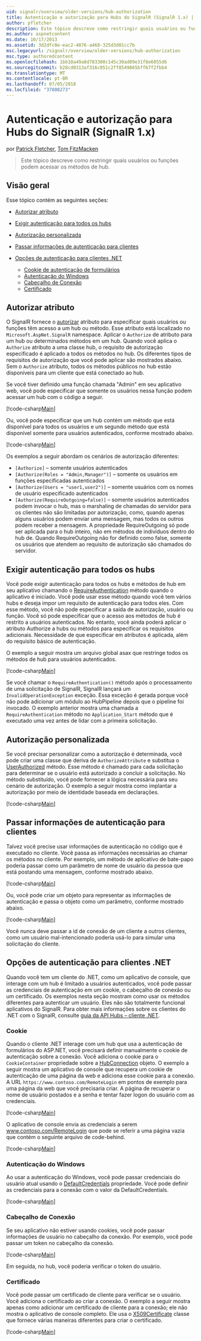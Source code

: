 ```yaml
---
uid: signalr/overview/older-versions/hub-authorization
title: Autenticação e autorização para Hubs do SignalR (SignalR 1.x) | Microsoft Docs
author: pfletcher
description: Este tópico descreve como restringir quais usuários ou funções podem acessar os métodos de hub.
ms.author: aspnetcontent
ms.date: 10/17/2013
ms.assetid: 3d2dfc0e-eac2-4076-a468-325d3d01cc7b
msc.legacyurl: /signalr/overview/older-versions/hub-authorization
msc.type: authoredcontent
ms.openlocfilehash: 1bb10a49a0d783300c145c30ad09e31f8e6055d6
ms.sourcegitcommit: b28cd0313af316c051c2ff8549865bff67f2fbb4
ms.translationtype: MT
ms.contentlocale: pt-BR
ms.lasthandoff: 07/05/2018
ms.locfileid: "37808273"
---
```

<a name="authentication-and-authorization-for-signalr-hubs-signalr-1x"></a>Autenticação e autorização para Hubs do SignalR (SignalR 1.x)
====================
por [Patrick Fletcher](https://github.com/pfletcher), [Tom FitzMacken](https://github.com/tfitzmac)

> Este tópico descreve como restringir quais usuários ou funções podem acessar os métodos de hub.


## <a name="overview"></a>Visão geral

Esse tópico contém as seguintes seções:

- [Autorizar atributo](#authorizeattribute)
- [Exigir autenticação para todos os hubs](#requireauth)
- [Autorização personalizada](#custom)
- [Passar informações de autenticação para clientes](#passauth)
- [Opções de autenticação para clientes .NET](#authoptions)

    - [Cookie de autenticação de formulários](#cookie)
    - [Autenticação do Windows](#windows)
    - [Cabeçalho de Conexão](#header)
    - [Certificado](#certificate)

<a id="authorizeattribute"></a>

## <a name="authorize-attribute"></a>Autorizar atributo

O SignalR fornece o [autorizar](https://msdn.microsoft.com/library/microsoft.aspnet.signalr.authorizeattribute(v=vs.111).aspx) atributo para especificar quais usuários ou funções têm acesso a um hub ou método. Esse atributo está localizado no `Microsoft.AspNet.SignalR` namespace. Aplicar o `Authorize` de atributo para um hub ou determinados métodos em um hub. Quando você aplica o `Authorize` atributo a uma classe hub, o requisito de autorização especificado é aplicado a todos os métodos no hub. Os diferentes tipos de requisitos de autorização que você pode aplicar são mostrados abaixo. Sem o `Authorize` atributo, todos os métodos públicos no hub estão disponíveis para um cliente que está conectado ao hub.

Se você tiver definido uma função chamada "Admin" em seu aplicativo web, você pode especificar que somente os usuários nessa função podem acessar um hub com o código a seguir.

[!code-csharp[Main](hub-authorization/samples/sample1.cs)]

Ou, você pode especificar que um hub contém um método que está disponível para todos os usuários e um segundo método que está disponível somente para usuários autenticados, conforme mostrado abaixo.

[!code-csharp[Main](hub-authorization/samples/sample2.cs)]

Os exemplos a seguir abordam os cenários de autorização diferentes:

- `[Authorize]` – somente usuários autenticados
- `[Authorize(Roles = "Admin,Manager")]` – somente os usuários em funções especificadas autenticados
- `[Authorize(Users = "user1,user2")]` – somente usuários com os nomes de usuário especificado autenticados
- `[Authorize(RequireOutgoing=false)]` – somente usuários autenticados podem invocar o hub, mas o marshaling de chamadas do servidor para os clientes não são limitadas por autorização, como, quando apenas alguns usuários podem enviar uma mensagem, mas todos os outros podem receber a mensagem. A propriedade RequireOutgoing só pode ser aplicada para o hub inteiro, não em métodos de indivíduos dentro do hub de. Quando RequireOutgoing não for definido como false, somente os usuários que atendem ao requisito de autorização são chamados do servidor.

<a id="requireauth"></a>

## <a name="require-authentication-for-all-hubs"></a>Exigir autenticação para todos os hubs

Você pode exigir autenticação para todos os hubs e métodos de hub em seu aplicativo chamando o [RequireAuthentication](https://msdn.microsoft.com/library/microsoft.aspnet.signalr.hubpipelineextensions.requireauthentication(v=vs.111).aspx) método quando o aplicativo é iniciado. Você pode usar esse método quando você tem vários hubs e deseja impor um requisito de autenticação para todos eles. Com esse método, você não pode especificar a saída de autorização, usuário ou função. Você só pode especificar que o acesso aos métodos de hub é restrito a usuários autenticados. No entanto, você ainda poderá aplicar o atributo Authorize a hubs ou métodos para especificar os requisitos adicionais. Necessidade de que especificar em atributos é aplicada, além do requisito básico de autenticação.

O exemplo a seguir mostra um arquivo global asax que restringe todos os métodos de hub para usuários autenticados.

[!code-csharp[Main](hub-authorization/samples/sample3.cs)]

Se você chamar o `RequireAuthentication()` método após o processamento de uma solicitação de SignalR, SignalR lançará um `InvalidOperationException` exceção. Essa exceção é gerada porque você não pode adicionar um módulo ao HubPipeline depois que o pipeline foi invocado. O exemplo anterior mostra uma chamada a `RequireAuthentication` método no `Application_Start` método que é executado uma vez antes de lidar com a primeira solicitação.

<a id="custom"></a>

## <a name="customized-authorization"></a>Autorização personalizada

Se você precisar personalizar como a autorização é determinada, você pode criar uma classe que deriva de `AuthorizeAttribute` e substitua o [UserAuthorized](https://msdn.microsoft.com/library/microsoft.aspnet.signalr.authorizeattribute.userauthorized(v=vs.111).aspx) método. Esse método é chamado para cada solicitação para determinar se o usuário está autorizado a concluir a solicitação. No método substituído, você pode fornecer a lógica necessária para seu cenário de autorização. O exemplo a seguir mostra como implantar a autorização por meio de identidade baseada em declarações.

[!code-csharp[Main](hub-authorization/samples/sample4.cs)]

<a id="passauth"></a>

## <a name="pass-authentication-information-to-clients"></a>Passar informações de autenticação para clientes

Talvez você precise usar informações de autenticação no código que é executado no cliente. Você passa as informações necessárias ao chamar os métodos no cliente. Por exemplo, um método de aplicativo de bate-papo poderia passar como um parâmetro de nome de usuário da pessoa que está postando uma mensagem, conforme mostrado abaixo.

[!code-csharp[Main](hub-authorization/samples/sample5.cs)]

Ou, você pode criar um objeto para representar as informações de autenticação e passa o objeto como um parâmetro, conforme mostrado abaixo.

[!code-csharp[Main](hub-authorization/samples/sample6.cs)]

Você nunca deve passar a id de conexão de um cliente a outros clientes, como um usuário mal-intencionado poderia usá-lo para simular uma solicitação do cliente.

<a id="authoptions"></a>

## <a name="authentication-options-for-net-clients"></a>Opções de autenticação para clientes .NET

Quando você tem um cliente do .NET, como um aplicativo de console, que interage com um hub é limitado a usuários autenticados, você pode passar as credenciais de autenticação em um cookie, o cabeçalho de conexão ou um certificado. Os exemplos nesta seção mostram como usar os métodos diferentes para autenticar um usuário. Eles não são totalmente funcional aplicativos do SignalR. Para obter mais informações sobre os clientes do .NET com o SignalR, consulte [guia da API Hubs – cliente .NET](../guide-to-the-api/hubs-api-guide-net-client.md).

<a id="cookie"></a>

### <a name="cookie"></a>Cookie

Quando o cliente .NET interage com um hub que usa a autenticação de formulários do ASP.NET, você precisará definir manualmente o cookie de autenticação sobre a conexão. Você adiciona o cookie para o `CookieContainer` propriedade sobre a [HubConnection](https://msdn.microsoft.com/library/microsoft.aspnet.signalr.client.hubs.hubconnection(v=vs.111).aspx) objeto. O exemplo a seguir mostra um aplicativo de console que recupera um cookie de autenticação de uma página da web e adiciona esse cookie para a conexão. A URL `https://www.contoso.com/RemoteLogin` em pontos de exemplo para uma página da web que você precisaria criar. A página de recuperar o nome de usuário postados e a senha e tentar fazer logon do usuário com as credenciais.

[!code-csharp[Main](hub-authorization/samples/sample7.cs)]

O aplicativo de console envia as credenciais a serem www.contoso.com/RemoteLogin que pode se referir a uma página vazia que contém o seguinte arquivo de code-behind.

[!code-csharp[Main](hub-authorization/samples/sample8.cs)]

<a id="windows"></a>

### <a name="windows-authentication"></a>Autenticação do Windows

Ao usar a autenticação do Windows, você pode passar credenciais do usuário atual usando o [DefaultCredentials](https://msdn.microsoft.com/library/system.net.credentialcache.defaultcredentials.aspx) propriedade. Você pode definir as credenciais para a conexão com o valor da DefaultCredentials.

[!code-csharp[Main](hub-authorization/samples/sample9.cs?highlight=6)]

<a id="header"></a>

### <a name="connection-header"></a>Cabeçalho de Conexão

Se seu aplicativo não estiver usando cookies, você pode passar informações de usuário no cabeçalho da conexão. Por exemplo, você pode passar um token no cabeçalho da conexão.

[!code-csharp[Main](hub-authorization/samples/sample10.cs?highlight=6)]

Em seguida, no hub, você poderia verificar o token do usuário.

<a id="certificate"></a>

### <a name="certificate"></a>Certificado

Você pode passar um certificado de cliente para verificar se o usuário. Você adiciona o certificado ao criar a conexão. O exemplo a seguir mostra apenas como adicionar um certificado de cliente para a conexão; ele não mostra o aplicativo de console completo. Ele usa o [X509Certificate](https://msdn.microsoft.com/library/system.security.cryptography.x509certificates.x509certificate.aspx) classe que fornece várias maneiras diferentes para criar o certificado.

[!code-csharp[Main](hub-authorization/samples/sample11.cs?highlight=6)]
